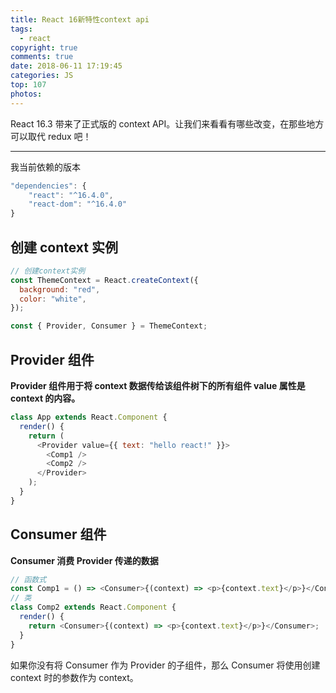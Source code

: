 ```yaml
---
title: React 16新特性context api
tags:
  - react
copyright: true
comments: true
date: 2018-06-11 17:19:45
categories: JS
top: 107
photos:
---
```


React 16.3 带来了正式版的 context API。让我们来看看有哪些改变，在那些地方可以取代 redux 吧！

---

<!-- more -->

我当前依赖的版本

```javascript
"dependencies": {
    "react": "^16.4.0",
    "react-dom": "^16.4.0"
}
```

## 创建 context 实例

```javascript
// 创建context实例
const ThemeContext = React.createContext({
  background: "red",
  color: "white",
});

const { Provider, Consumer } = ThemeContext;
```

## Provider 组件

**Provider 组件用于将 context 数据传给该组件树下的所有组件 value 属性是 context 的内容。**

```javascript
class App extends React.Component {
  render() {
    return (
      <Provider value={{ text: "hello react!" }}>
        <Comp1 />
        <Comp2 />
      </Provider>
    );
  }
}
```

## Consumer 组件

**Consumer 消费 Provider 传递的数据**

```javascript
// 函数式
const Comp1 = () => <Consumer>{(context) => <p>{context.text}</p>}</Consumer>;
// 类
class Comp2 extends React.Component {
  render() {
    return <Consumer>{(context) => <p>{context.text}</p>}</Consumer>;
  }
}
```

如果你没有将 Consumer 作为 Provider 的子组件，那么 Consumer 将使用创建 context 时的参数作为 context。
